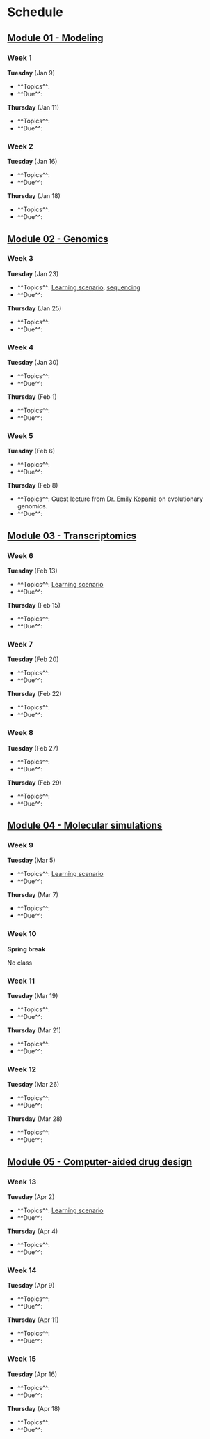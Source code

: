 # Schedule

## [Module 01 - Modeling][module 01]

### Week 1

**Tuesday** (Jan 9)

-   ^^Topics^^:
-   ^^Due^^:

**Thursday** (Jan 11)

-   ^^Topics^^:
-   ^^Due^^:

### Week 2

**Tuesday** (Jan 16)

-   ^^Topics^^:
-   ^^Due^^:

**Thursday** (Jan 18)

-   ^^Topics^^:
-   ^^Due^^:

## [Module 02 - Genomics][module 02]

### Week 3

**Tuesday** (Jan 23)

-   ^^Topics^^: [Learning scenario](/modules/genomics/learning-scenario), [sequencing](/modules/genomics/sequencing)
-   ^^Due^^:

**Thursday** (Jan 25)

-   ^^Topics^^:
-   ^^Due^^:

### Week 4

**Tuesday** (Jan 30)

-   ^^Topics^^:
-   ^^Due^^:

**Thursday** (Feb 1)

-   ^^Topics^^:
-   ^^Due^^:

### Week 5

**Tuesday** (Feb 6)

-   ^^Topics^^:
-   ^^Due^^:

**Thursday** (Feb 8)

-   ^^Topics^^: Guest lecture from [Dr. Emily Kopania](https://ekopania.github.io/) on evolutionary genomics.
-   ^^Due^^:

## [Module 03 - Transcriptomics][module 03]

### Week 6

**Tuesday** (Feb 13)

-   ^^Topics^^: [Learning scenario](/modules/transcriptomics/learning-scenario)
-   ^^Due^^:

**Thursday** (Feb 15)

-   ^^Topics^^:
-   ^^Due^^:

### Week 7

**Tuesday** (Feb 20)

-   ^^Topics^^:
-   ^^Due^^:

**Thursday** (Feb 22)

-   ^^Topics^^:
-   ^^Due^^:

### Week 8

**Tuesday** (Feb 27)

-   ^^Topics^^:
-   ^^Due^^:

**Thursday** (Feb 29)

-   ^^Topics^^:
-   ^^Due^^:

## [Module 04 - Molecular simulations][module 04]

### Week 9

**Tuesday** (Mar 5)

-   ^^Topics^^: [Learning scenario](/modules/simulations/learning-scenario)
-   ^^Due^^:

**Thursday** (Mar 7)

-   ^^Topics^^:
-   ^^Due^^:

### Week 10

**Spring break**

No class

### Week 11

**Tuesday** (Mar 19)

-   ^^Topics^^:
-   ^^Due^^:

**Thursday** (Mar 21)

-   ^^Topics^^:
-   ^^Due^^:

### Week 12

**Tuesday** (Mar 26)

-   ^^Topics^^:
-   ^^Due^^:

**Thursday** (Mar 28)

-   ^^Topics^^:
-   ^^Due^^:

## [Module 05 - Computer-aided drug design][module 05]

### Week 13

**Tuesday** (Apr 2)

-   ^^Topics^^: [Learning scenario](/modules/cadd/learning-scenario)
-   ^^Due^^:

**Thursday** (Apr 4)

-   ^^Topics^^:
-   ^^Due^^:

### Week 14

**Tuesday** (Apr 9)

-   ^^Topics^^:
-   ^^Due^^:

**Thursday** (Apr 11)

-   ^^Topics^^:
-   ^^Due^^:

### Week 15

**Tuesday** (Apr 16)

-   ^^Topics^^:
-   ^^Due^^:

**Thursday** (Apr 18)

-   ^^Topics^^:
-   ^^Due^^:

<!-- LINKS -->

[module 01]: /modules/modeling
[module 02]: /modules/genomics
[module 03]: /modules/transcriptomics
[module 04]: /modules/simulations
[module 05]: /modules/cadd
